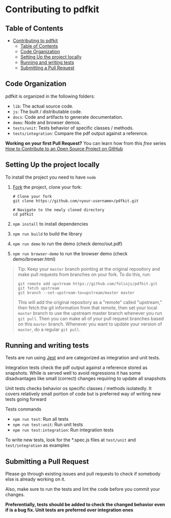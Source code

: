 # Contributing to pdfkit

## Table of Contents

- [Contributing to pdfkit](#contributing-to-pdfkit)
  - [Table of Contents](#table-of-contents)
  - [Code Organization](#code-organization)
  - [Setting Up the project locally](#setting-up-the-project-locally)
  - [Running and writing tests](#running-and-writing-tests)
  - [Submitting a Pull Request](#submitting-a-pull-request)


## Code Organization

pdfkit is organized in the following folders:

- `lib`: The actual source code.
- `js`: The built / distributable code.
- `docs`: Code and artifacts to generate documentation.
- `demo`: Node and browser demos.
- `tests/unit`: Tests behavior of specific classes / methods.
- `tests/integration`: Compare the pdf output against a reference.

**Working on your first Pull Request?** You can learn how from this _free_ series [How to Contribute to an Open Source Project on GitHub](https://egghead.io/series/how-to-contribute-to-an-open-source-project-on-github)

## Setting Up the project locally

To install the project you need to have `node`

1.  [Fork](https://help.github.com/articles/fork-a-repo/) the project, clone your fork:

    ```
    # Clone your fork
    git clone https://github.com/<your-username>/pdfkit.git

    # Navigate to the newly cloned directory
    cd pdfkit
    ```

2.  `npm install` to install dependencies
3.  `npm run build` to build the library
4.  `npm run demo` to run the demo (check demo/out.pdf)
5.  `npm run browser-demo` to run the browser demo (check demo/browser.html)
    
> Tip: Keep your `master` branch pointing at the original repository and make
> pull requests from branches on your fork. To do this, run:
>
> ```
> git remote add upstream https://github.com/foliojs/pdfkit.git
> git fetch upstream
> git branch --set-upstream-to=upstream/master master
> ```
>
> This will add the original repository as a "remote" called "upstream,"
> then fetch the git information from that remote, then set your local `master`
> branch to use the upstream master branch whenever you run `git pull`.
> Then you can make all of your pull request branches based on this `master`
> branch. Whenever you want to update your version of `master`, do a regular
> `git pull`.

## Running and writing tests

Tests are run using [Jest](http://jestjs.io/) and are categorized as integration and unit tests. 

Integration tests check the pdf output against a reference stored as snapshots. While is served well to avoid regressions it has some disadvantages like small (correct) changes requiring to update all snapshots

Unit tests checks behavior os specific classes / methods isolatedly. It covers relatively small portion of code but is preferred way of writing new tests going forward

Tests commands
* `npm run test`: Run all tests
* `npm run test:unit`: Run unit tests
* `npm run test:integration`: Run integration tests

To write new tests, look for the *.spec.js files at `test/unit` and `test/integration` as examples


## Submitting a Pull Request

Please go through existing issues and pull requests to check if somebody else is already working on it.

Also, make sure to run the tests and lint the code before you commit your changes.

**Preferentially, tests should be added to check the changed behavior even if is a bug fix. Unit tests are preferred over integration ones**
